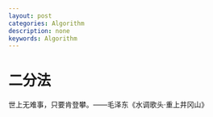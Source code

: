 ```yaml
---
layout: post
categories: Algorithm
description: none
keywords: Algorithm
---
```

# 二分法

世上无难事，只要肯登攀。——毛泽东《水调歌头·重上井冈山》

